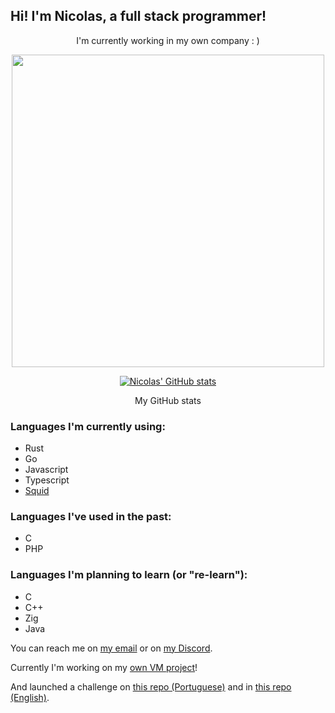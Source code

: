 ## Hi! I'm Nicolas, a full stack programmer!

<p align="center">
   I'm currently working in my own company : )
</p>
<p align="center">
   <img width="500" src="https://d1qrumake2q7xa.cloudfront.net/fragmentapng.png" />
</p>

<p align="center">
   <a href="https://github.com/anuraghazra/github-readme-stats">
      <img alt="Nicolas' GitHub stats" src="https://github-readme-stats.vercel.app/api?username=NickRMD&show_icons=true&theme=tokyonight" />
   </a>
</p>
<p align="center">
   My GitHub stats
</p>

### Languages I'm currently using:
- Rust
- Go
- Javascript
- Typescript
- [Squid](https://github.com/Fragmenta-Company/SquidVM)

### Languages I've used in the past:
- C
- PHP

### Languages I'm planning to learn (or "re-learn"):
- C
- C++
- Zig
- Java

You can reach me on [my email](mailto:nicolas@fragmenta.org)
or on [my Discord](https://discordapp.com/users/481579171924017164).

Currently I'm working on my [own VM project](https://github.com/Fragmenta-Company/SquidVM)!

And launched a challenge on [this repo (Portuguese)](https://github.com/NickRMD/Challenge-dos-Malocas)
and in [this repo (English)](https://github.com/NickRMD/Market-Witchcraft).
